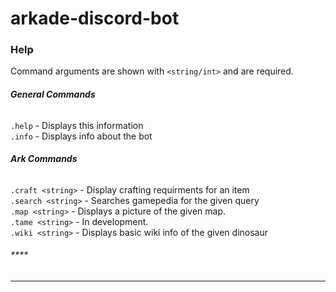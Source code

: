 # **arkade-discord-bot**
### **Help**
Command arguments are shown with `<string/int>` and are required.

###### **General Commands**

`.help` - Displays this information<br>
`.info` - Displays info about the bot<br>

###### **Ark Commands**

`.craft <string>` - Display crafting requirments for an item<br>
`.search <string>` - Searches gamepedia for the given query<br>
`.map <string>` - Displays a picture of the given map.<br>
`.tame <string>` - In development.<br>
`.wiki <string>` - Displays basic wiki info of the given dinosaur<br>

###### ****
---